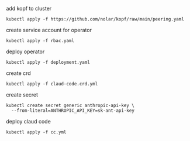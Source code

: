 add kopf to cluster 
```
kubectl apply -f https://github.com/nolar/kopf/raw/main/peering.yaml
```

create service account for operator
```
kubectl apply -f rbac.yaml
```

deploy operator
```
kubectl apply -f deployment.yaml
```







create crd

```
kubectl apply -f claud-code.crd.yml                  
```

create secret 

```
kubectl create secret generic anthropic-api-key \ 
  --from-literal=ANTHROPIC_API_KEY=sk-ant-api-key
```

deploy claud code
```
kubectl apply -f cc.yml
```




